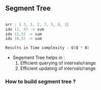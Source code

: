 ## Segment Tree

```c++

arr : { 3, 1, 2, 7, 5, 6, 3}
idx (1, 4) -> sum
idx (2,5) -> sum
idx (0,5) -> sum

Results in Time complexity : O(Q * N)
```
- Segement Tree helps in :
    1) Efficient querying of intervals/range
    2) Efficient updating of intervals/range

### How to build segment tree ?
